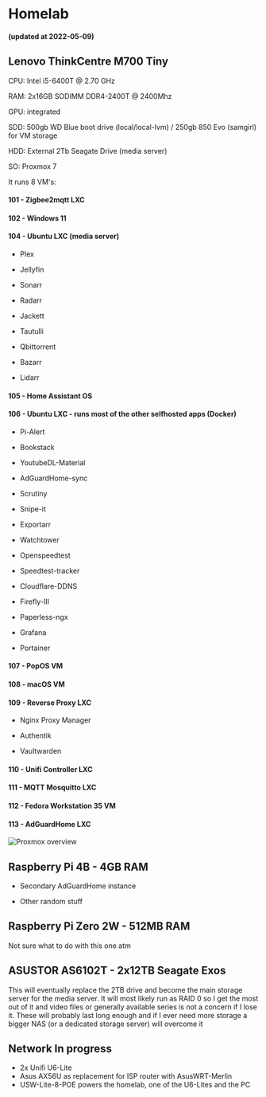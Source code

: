 # Homelab

#### (updated at 2022-05-09)

## Lenovo ThinkCentre M700 Tiny

CPU: Intel i5-6400T @ 2.70 GHz

RAM: 2x16GB SODIMM DDR4-2400T @ 2400Mhz

GPU: integrated

SDD: 500gb WD Blue boot drive (local/local-lvm) / 250gb 850 Evo (samgirl) for VM storage

HDD: External 2Tb Seagate Drive (media server)

SO: Proxmox 7

It runs 8 VM's:

#### 101 - Zigbee2mqtt LXC

#### 102 - Windows 11

#### 104 - Ubuntu LXC (media server)

- Plex

- Jellyfin

- Sonarr

- Radarr

- Jackett

- Tautulli

- Qbittorrent

- Bazarr

- Lidarr

#### 105 - Home Assistant OS

#### 106 - Ubuntu LXC - runs most of the other selfhosted apps (Docker)

- Pi-Alert

- Bookstack

- YoutubeDL-Material

- AdGuardHome-sync

- Scrutiny

- Snipe-it

- Exportarr

- Watchtower

- Openspeedtest

- Speedtest-tracker

- Cloudflare-DDNS

- Firefly-III

- Paperless-ngx

- Grafana

- Portainer

#### 107 - PopOS VM

#### 108 - macOS VM

#### 109 - Reverse Proxy LXC

- Nginx Proxy Manager

- Authentik

- Vaultwarden

#### 110 - Unifi Controller LXC

#### 111 - MQTT Mosquitto LXC

#### 112 - Fedora Workstation 35 VM

#### 113 - AdGuardHome LXC

![Proxmox overview](https://eu2.contabostorage.com/4acdd888060f42c3822d59f568b40046:calcdn/ShareX/2022/05/vivaldi_mzS9yuGHiY.png)

## Raspberry Pi 4B - 4GB RAM

- Secondary AdGuardHome instance

- Other random stuff 

## Raspberry Pi Zero 2W - 512MB RAM

Not sure what to do with this one atm

## ASUSTOR AS6102T - 2x12TB Seagate Exos

This will eventually replace the 2TB drive and become the main storage server for the media server. It will most likely run as RAID 0 so I get the most out of it and video files or generally available series is not a concern if I lose it. These will probably last long enough and if I ever need more storage a bigger NAS (or a dedicated storage server) will overcome it

## Network In progress

- 2x Unifi U6-Lite
- Asus AX56U as replacement for ISP router with AsusWRT-Merlin
- USW-Lite-8-POE powers the homelab, one of the U6-Lites and the PC
